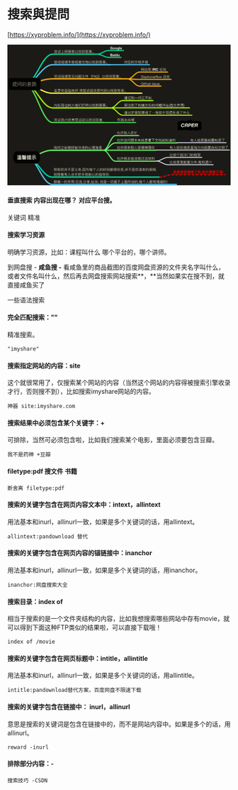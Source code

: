 # 搜索與提問

[https://xyproblem.info/](https://xyproblem.info/)

![](../.gitbook/assets/image.png)

&#x20;

#### &#x20;垂直搜索   内容出现在哪？ 对应平台搜。

关键词  精准&#x20;

#### 搜索学习资源

明确学习资源，比如：课程叫什么  哪个平台的，哪个讲师。

到网盘搜 - **咸鱼搜 -** 看咸鱼里的商品截图的百度网盘资源的文件夹名字叫什么，或者文件名叫什么，然后再去网盘搜索网站搜索**，**当然如果实在搜不到，就直接咸鱼买了

一些语法搜索

#### 完全匹配搜索：""

&#x20;精准搜索。

```markup
"imyshare"
```

#### 搜索指定网站的内容：site

这个就很常用了，仅搜索某个网站的内容（当然这个网站的内容得被搜索引擎收录才行，否则搜不到），比如搜索imyshare网站的内容。

```markup
神器 site:imyshare.com
```

#### 搜索结果中必须包含某个关键字：+

可排除，当然可必须包含啦，比如我们搜索某个电影，里面必须要包含豆瓣。

```markup
我不是药神 +豆瓣
```

#### filetype:pdf  搜文件 书籍

```markup
断舍离 filetype:pdf
```

#### 搜索的关键字包含在网页内容文本中：intext，allintext

用法基本和inurl，allinurl一致，如果是多个关键词的话，用allintext。

```markup
allintext:pandownload 替代
```

#### 搜索的关键字包含在网页内容的锚链接中：inanchor

用法基本和inurl，allinurl一致，如果是多个关键词的话，用inanchor。

```markup
inanchor:网盘搜索大全
```

#### 搜索目录：index of

相当于搜索的是一个文件夹结构的内容，比如我想搜索哪些网站中存有movie，就可以得到下面这种FTP类似的结果啦，可以直接下载哦！

```markup
index of /movie
```

#### 搜索的关键字包含在网页标题中：intitle，allintitle

用法基本和inurl，allinurl一致，如果是多个关键词的话，用allintitle。

```markup
intitle:pandownload替代方案，百度网盘不限速下载
```

#### 搜索的关键字包含在链接中： inurl，allinurl

意思是搜索的关键词是包含在链接中的，而不是网站内容中。如果是多个的话，用allinurl。

```markup
reward -inurl
```

####

#### 排除部分内容：-

```markup
搜索技巧 -CSDN
```
